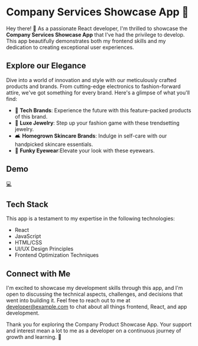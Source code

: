 # Company Services Showcase App 🚀

Hey there! 👋 As a passionate React developer, I'm thrilled to showcase the **Company Services Showcase App** that I've had the privilege to develop. This app beautifully demonstrates both my frontend skills and my dedication to creating exceptional user experiences.

## Explore our Elegance

Dive into a world of innovation and style with our meticulously crafted products and brands. From cutting-edge electronics to fashion-forward attire, we've got something for every brand. Here's a glimpse of what you'll find:

- 📱 **Tech Brands**: Experience the future with this feature-packed products of this brand.
- 👟 **Luxe Jewelry**: Step up your fashion game with these trendsetting jewelry.
- 🛋️ **Homegrown Skincare Brands**: Indulge in self-care with our handpicked skincare essentials.
- 💆 **Funky Eyewear**:Elevate your look with these eyewears. 

## Demo

[💻](https://oh-studio-mu.vercel.app)

## Tech Stack

This app is a testament to my expertise in the following technologies:

- React
- JavaScript
- HTML/CSS
- UI/UX Design Principles
- Frontend Optimization Techniques

## Connect with Me

I'm excited to showcase my development skills through this app, and I'm open to discussing the technical aspects, challenges, and decisions that went into building it. Feel free to reach out to me at developer@example.com to chat about all things frontend, React, and app development.

Thank you for exploring the Company Product Showcase App. Your support and interest mean a lot to me as a developer on a continuous journey of growth and learning. 🙌
